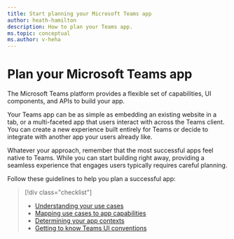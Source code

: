 ```yaml
---
title: Start planning your Microsoft Teams app
author: heath-hamilton
description: How to plan your Teams app.
ms.topic: conceptual
ms.author: v-heha
---
```

# Plan your Microsoft Teams app

The Microsoft Teams platform provides a flexible set of capabilities, UI components, and APIs to build your app.

Your Teams app can be as simple as embedding an existing website in a tab, or a multi-faceted app that users interact with across the Teams client. You can create a new experience built entirely for Teams or decide to integrate with another app your users already like.

Whatever your approach, remember that the most successful apps feel native to Teams. While you can start building right away, providing a seamless experience that engages users typically requires careful planning.

Follow these guidelines to help you plan a successful app:

> [!div class="checklist"]
>
> * [Understanding your use cases](../concepts/design/understand-use-cases.md)
> * [Mapping use cases to app capabilities](../concepts/design/map-use-cases.md)
> * [Determining your app contexts](../planning-your-app/app-contexts.md)
> * [Getting to know Teams UI conventions](../planning-your-app/teams-ui-conventions.md)

